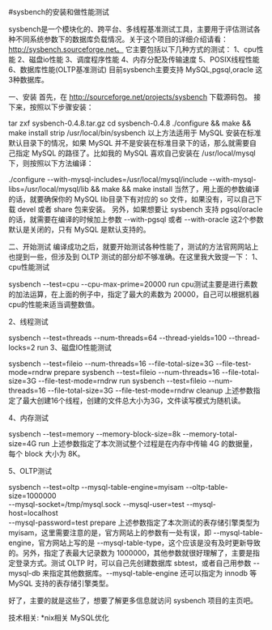 #sysbench的安装和做性能测试

sysbench是一个模块化的、跨平台、多线程基准测试工具，主要用于评估测试各种不同系统参数下的数据库负载情况。关于这个项目的详细介绍请看：http://sysbench.sourceforge.net。
它主要包括以下几种方式的测试：
1、cpu性能
2、磁盘io性能
3、调度程序性能
4、内存分配及传输速度
5、POSIX线程性能
6、数据库性能(OLTP基准测试)
目前sysbench主要支持 MySQL,pgsql,oracle 这3种数据库。

一、安装
首先，在 http://sourceforge.net/projects/sysbench 下载源码包。
接下来，按照以下步骤安装：

tar zxf sysbench-0.4.8.tar.gz
cd sysbench-0.4.8
./configure && make && make install
strip /usr/local/bin/sysbench
以上方法适用于 MySQL 安装在标准默认目录下的情况，如果 MySQL 并不是安装在标准目录下的话，那么就需要自己指定 MySQL 的路径了。比如我的 MySQL 喜欢自己安装在 /usr/local/mysql 下，则按照以下方法编译：

./configure --with-mysql-includes=/usr/local/mysql/include --with-mysql-libs=/usr/local/mysql/lib && make && make install
当然了，用上面的参数编译的话，就要确保你的 MySQL lib目录下有对应的 so 文件，如果没有，可以自己下载 devel 或者 share 包来安装。
另外，如果想要让 sysbench 支持 pgsql/oracle 的话，就需要在编译的时候加上参数
--with-pgsql
或者
--with-oracle
这2个参数默认是关闭的，只有 MySQL 是默认支持的。

二、开始测试
编译成功之后，就要开始测试各种性能了，测试的方法官网网站上也提到一些，但涉及到 OLTP 测试的部分却不够准确。在这里我大致提一下：
1、cpu性能测试

sysbench --test=cpu --cpu-max-prime=20000 run
cpu测试主要是进行素数的加法运算，在上面的例子中，指定了最大的素数为 20000，自己可以根据机器cpu的性能来适当调整数值。

2、线程测试

sysbench --test=threads --num-threads=64 --thread-yields=100 --thread-locks=2 run
3、磁盘IO性能测试

sysbench --test=fileio --num-threads=16 --file-total-size=3G --file-test-mode=rndrw prepare
sysbench --test=fileio --num-threads=16 --file-total-size=3G --file-test-mode=rndrw run
sysbench --test=fileio --num-threads=16 --file-total-size=3G --file-test-mode=rndrw cleanup
上述参数指定了最大创建16个线程，创建的文件总大小为3G，文件读写模式为随机读。

4、内存测试

sysbench --test=memory --memory-block-size=8k --memory-total-size=4G run
上述参数指定了本次测试整个过程是在内存中传输 4G 的数据量，每个 block 大小为 8K。

5、OLTP测试

sysbench --test=oltp --mysql-table-engine=myisam --oltp-table-size=1000000 \
--mysql-socket=/tmp/mysql.sock --mysql-user=test --mysql-host=localhost \
--mysql-password=test prepare
上述参数指定了本次测试的表存储引擎类型为 myisam，这里需要注意的是，官方网站上的参数有一处有误，即 --mysql-table-engine，官方网站上写的是 --mysql-table-type，这个应该是没有及时更新导致的。另外，指定了表最大记录数为 1000000，其他参数就很好理解了，主要是指定登录方式。测试 OLTP 时，可以自己先创建数据库 sbtest，或者自己用参数 --mysql-db 来指定其他数据库。--mysql-table-engine 还可以指定为 innodb 等 MySQL 支持的表存储引擎类型。

好了，主要的就是这些了，想要了解更多信息就访问 sysbench 项目的主页吧。

技术相关:
*nix相关
MySQL优化